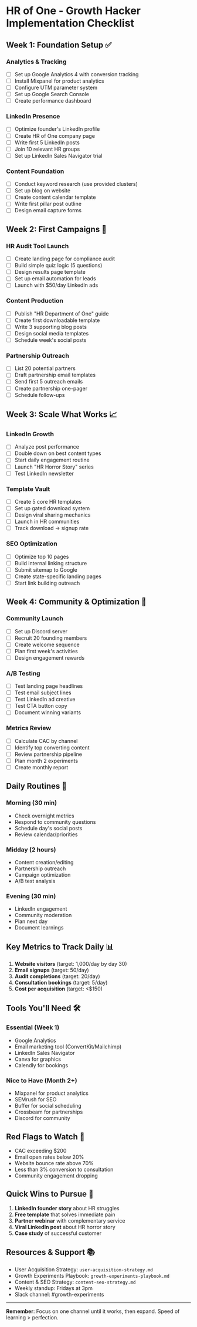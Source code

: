# HR of One - Growth Hacker Implementation Checklist

## Week 1: Foundation Setup ✅

### Analytics & Tracking
- [ ] Set up Google Analytics 4 with conversion tracking
- [ ] Install Mixpanel for product analytics
- [ ] Configure UTM parameter system
- [ ] Set up Google Search Console
- [ ] Create performance dashboard

### LinkedIn Presence
- [ ] Optimize founder's LinkedIn profile
- [ ] Create HR of One company page
- [ ] Write first 5 LinkedIn posts
- [ ] Join 10 relevant HR groups
- [ ] Set up LinkedIn Sales Navigator trial

### Content Foundation
- [ ] Conduct keyword research (use provided clusters)
- [ ] Set up blog on website
- [ ] Create content calendar template
- [ ] Write first pillar post outline
- [ ] Design email capture forms

## Week 2: First Campaigns 🚀

### HR Audit Tool Launch
- [ ] Create landing page for compliance audit
- [ ] Build simple quiz logic (5 questions)
- [ ] Design results page template
- [ ] Set up email automation for leads
- [ ] Launch with $50/day LinkedIn ads

### Content Production
- [ ] Publish "HR Department of One" guide
- [ ] Create first downloadable template
- [ ] Write 3 supporting blog posts
- [ ] Design social media templates
- [ ] Schedule week's social posts

### Partnership Outreach
- [ ] List 20 potential partners
- [ ] Draft partnership email templates
- [ ] Send first 5 outreach emails
- [ ] Create partnership one-pager
- [ ] Schedule follow-ups

## Week 3: Scale What Works 📈

### LinkedIn Growth
- [ ] Analyze post performance
- [ ] Double down on best content types
- [ ] Start daily engagement routine
- [ ] Launch "HR Horror Story" series
- [ ] Test LinkedIn newsletter

### Template Vault
- [ ] Create 5 core HR templates
- [ ] Set up gated download system
- [ ] Design viral sharing mechanics
- [ ] Launch in HR communities
- [ ] Track download → signup rate

### SEO Optimization
- [ ] Optimize top 10 pages
- [ ] Build internal linking structure
- [ ] Submit sitemap to Google
- [ ] Create state-specific landing pages
- [ ] Start link building outreach

## Week 4: Community & Optimization 👥

### Community Launch
- [ ] Set up Discord server
- [ ] Recruit 20 founding members
- [ ] Create welcome sequence
- [ ] Plan first week's activities
- [ ] Design engagement rewards

### A/B Testing
- [ ] Test landing page headlines
- [ ] Test email subject lines
- [ ] Test LinkedIn ad creative
- [ ] Test CTA button copy
- [ ] Document winning variants

### Metrics Review
- [ ] Calculate CAC by channel
- [ ] Identify top converting content
- [ ] Review partnership pipeline
- [ ] Plan month 2 experiments
- [ ] Create monthly report

## Daily Routines 📅

### Morning (30 min)
- Check overnight metrics
- Respond to community questions
- Schedule day's social posts
- Review calendar/priorities

### Midday (2 hours)
- Content creation/editing
- Partnership outreach
- Campaign optimization
- A/B test analysis

### Evening (30 min)
- LinkedIn engagement
- Community moderation
- Plan next day
- Document learnings

## Key Metrics to Track Daily 📊

1. **Website visitors** (target: 1,000/day by day 30)
2. **Email signups** (target: 50/day)
3. **Audit completions** (target: 20/day)
4. **Consultation bookings** (target: 5/day)
5. **Cost per acquisition** (target: <$150)

## Tools You'll Need 🛠️

### Essential (Week 1)
- Google Analytics
- Email marketing tool (ConvertKit/Mailchimp)
- LinkedIn Sales Navigator
- Canva for graphics
- Calendly for bookings

### Nice to Have (Month 2+)
- Mixpanel for product analytics
- SEMrush for SEO
- Buffer for social scheduling
- Crossbeam for partnerships
- Discord for community

## Red Flags to Watch 🚨

- CAC exceeding $200
- Email open rates below 20%
- Website bounce rate above 70%
- Less than 3% conversion to consultation
- Community engagement dropping

## Quick Wins to Pursue 🎯

1. **LinkedIn founder story** about HR struggles
2. **Free template** that solves immediate pain
3. **Partner webinar** with complementary service
4. **Viral LinkedIn post** about HR horror story
5. **Case study** of successful customer

## Resources & Support 📚

- User Acquisition Strategy: `user-acquisition-strategy.md`
- Growth Experiments Playbook: `growth-experiments-playbook.md`
- Content & SEO Strategy: `content-seo-strategy.md`
- Weekly standup: Fridays at 3pm
- Slack channel: #growth-experiments

---

**Remember**: Focus on one channel until it works, then expand. Speed of learning > perfection.
